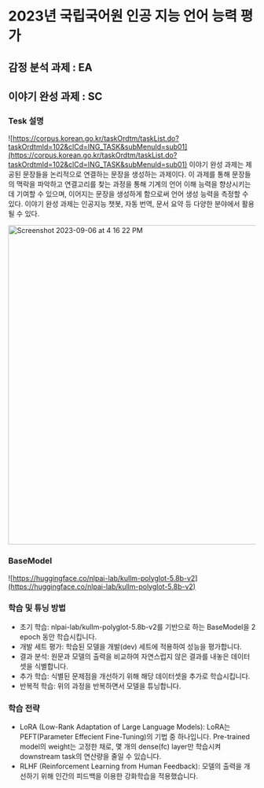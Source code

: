 # 2023년 국립국어원 인공 지능 언어 능력 평가


## 감정 분석 과제 : EA


## 이야기 완성 과제 : SC

### Tesk 설명
![https://corpus.korean.go.kr/taskOrdtm/taskList.do?taskOrdtmId=102&clCd=ING_TASK&subMenuId=sub01](https://corpus.korean.go.kr/taskOrdtm/taskList.do?taskOrdtmId=102&clCd=ING_TASK&subMenuId=sub01)
이야기 완성 과제는 제공된 문장들을 논리적으로 연결하는 문장을 생성하는 과제이다. 이 과제를 통해 문장들의 맥락을 파악하고 연결고리를 찾는 과정을 통해 기계의 언어 이해 능력을 향상시키는 데 기여할 수 있으며, 이어지는 문장을 생성하게 함으로써 언어 생성 능력을 측정할 수 있다. 이야기 완성 과제는 인공지능 챗봇, 자동 번역, 문서 요약 등 다양한 분야에서 활용될 수 있다.

<img width="649" alt="Screenshot 2023-09-06 at 4 16 22 PM" src="https://github.com/Docent-Inc/Korean_2023/assets/89565530/7cb7f2e1-6cb7-4994-b7ad-56a8ea3caf07">

### BaseModel

![https://huggingface.co/nlpai-lab/kullm-polyglot-5.8b-v2](https://huggingface.co/nlpai-lab/kullm-polyglot-5.8b-v2)

### 학습 및 튜닝 방법
- 초기 학습: nlpai-lab/kullm-polyglot-5.8b-v2를 기반으로 하는 BaseModel을 2 epoch 동안 학습시킵니다.
- 개발 세트 평가: 학습된 모델을 개발(dev) 세트에 적용하여 성능을 평가합니다.
- 결과 분석: 원문과 모델의 출력을 비교하여 자연스럽지 않은 결과를 내놓은 데이터셋을 식별합니다.
- 추가 학습: 식별된 문제점을 개선하기 위해 해당 데이터셋을 추가로 학습시킵니다.
- 반복적 학습: 위의 과정을 반복하면서 모델을 튜닝합니다.

### 학습 전략
- LoRA (Low-Rank Adaptation of Large Language Models): LoRA는 PEFT(Parameter Effecient Fine-Tuning)의 기법 중 하나입니다. Pre-trained model의 weight는 고정한 채로, 몇 개의 dense(fc) layer만 학습시켜 downstream task의 연산량을 줄일 수 있습니다.
- RLHF (Reinforcement Learning from Human Feedback): 모델의 출력을 개선하기 위해 인간의 피드백을 이용한 강화학습을 적용했습니다.

### 

